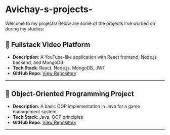 # Avichay-s-projects-
Welcome to my projects! Below are some of the projects I've worked on during my studies:

## 🔹 Fullstack Video Platform
- **Description**: A YouTube-like application with React frontend, Node.js backend, and MongoDB.
- **Tech Stack**: React, Node.js, MongoDB, JWT
- **GitHub Repo**: [View Repository](https://github.com/yourusername/fullstack-video)

---

## 🔹 Object-Oriented Programming Project
- **Description**: A basic OOP implementation in Java for a game management system.
- **Tech Stack**: Java, OOP principles
- **GitHub Repo**: [View Repository](https://github.com/yourusername/oop-project)

---
